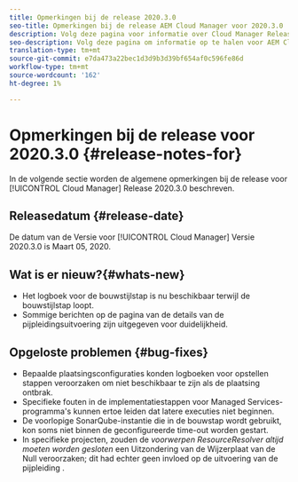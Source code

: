 ```yaml
---
title: Opmerkingen bij de release 2020.3.0
seo-title: Opmerkingen bij de release AEM Cloud Manager voor 2020.3.0
description: Volg deze pagina voor informatie over Cloud Manager Release 2020.3.0
seo-description: Volg deze pagina om informatie op te halen voor AEM Cloud Manager Release 2020.3.0
translation-type: tm+mt
source-git-commit: e7da473a22bec1d3d9b3d39bf654af0c596fe86d
workflow-type: tm+mt
source-wordcount: '162'
ht-degree: 1%

---
```


# Opmerkingen bij de release voor 2020.3.0 {#release-notes-for}

In de volgende sectie worden de algemene opmerkingen bij de release voor [!UICONTROL Cloud Manager] Release 2020.3.0 beschreven.

## Releasedatum {#release-date}

De datum van de Versie voor [!UICONTROL Cloud Manager] Versie 2020.3.0 is Maart 05, 2020.

## Wat is er nieuw?{#whats-new}

* Het logboek voor de bouwstijlstap is nu beschikbaar terwijl de bouwstijlstap loopt.
* Sommige berichten op de pagina van de details van de pijpleidingsuitvoering zijn uitgegeven voor duidelijkheid.

## Opgeloste problemen {#bug-fixes}

* Bepaalde plaatsingsconfiguraties konden logboeken voor opstellen stappen veroorzaken om niet beschikbaar te zijn als de plaatsing ontbrak.
* Specifieke fouten in de implementatiestappen voor Managed Services-programma&#39;s kunnen ertoe leiden dat latere executies niet beginnen.
* De voorlopige SonarQube-instantie die in de bouwstap wordt gebruikt, kon soms niet binnen de geconfigureerde time-out worden gestart.
* In specifieke projecten, zouden de *voorwerpen ResourceResolver altijd moeten worden gesloten* een Uitzondering van de Wijzerplaat van de Null veroorzaken; dit had echter geen invloed op de uitvoering van de pijpleiding .